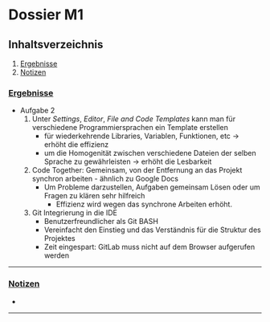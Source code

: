 # Dossier M1

## Inhaltsverzeichnis

1. [Ergebnisse](#uergebnisseu)
2. [Notizen](#unotizenu)

### <u>Ergebnisse</u>

- Aufgabe 2
  1. Unter <i>Settings</i>, <i>Editor</i>, <i>File and Code Templates</i> kann man für verschiedene Programmiersprachen ein Template erstellen
     - für wiederkehrende Libraries, Variablen, Funktionen, etc -> erhöht die effizienz
     - um die Homogenität zwischen verschiedene Dateien der selben Sprache zu gewährleisten -> erhöht die Lesbarkeit
  2. Code Together: Gemeinsam, von der Entfernung an das Projekt synchron arbeiten - ähnlich zu Google Docs
     - Um Probleme darzustellen, Aufgaben gemeinsam Lösen oder um Fragen zu klären sehr hilfreich
       - Effizienz wird wegen das synchrone Arbeiten erhöht.
  3. Git Integrierung in die IDE
     - Benutzerfreundlicher als Git BASH
     - Vereinfacht den Einstieg und das Verständnis für die Struktur des Projektes
     - Zeit eingespart: GitLab muss nicht auf dem Browser aufgerufen werden

<hr>

### <u>Notizen</u>
- 

<hr>


















